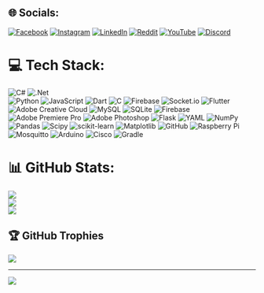 
## 🌐 Socials:
[![Facebook](https://img.shields.io/badge/Facebook-%231877F2.svg?logo=Facebook&logoColor=white)](https://www.facebook.com/profile.php?id=100014697270755) [![Instagram](https://img.shields.io/badge/Instagram-%23E4405F.svg?logo=Instagram&logoColor=white)](https://instagram.com/5cf3cdf8aa9db2cb519eb28034d9e) [![LinkedIn](https://img.shields.io/badge/LinkedIn-%230077B5.svg?logo=linkedin&logoColor=white)](https://www.linkedin.com/in/ongzacharywastaken/) [![Reddit](https://img.shields.io/badge/Reddit-%23FF4500.svg?logo=Reddit&logoColor=white)](https://reddit.com/user/Zwasnotfround) [![YouTube](https://img.shields.io/badge/YouTube-%23FF0000.svg?logo=YouTube&logoColor=white)](https://www.youtube.com/@zachary4208) [![Discord](https://img.shields.io/badge/Discord-%237289DA.svg?logo=discord&logoColor=white)](https://discord.gg/77mzHmDb)  

# 💻 Tech Stack:
![C#](https://img.shields.io/badge/c%23-%23239120.svg?style=flat-square&logo=csharp&logoColor=white)
![.Net](https://img.shields.io/badge/.NET-5C2D91?style=flat-square&logo=.net&logoColor=white)  
![Python](https://img.shields.io/badge/python-3670A0?style=flat-square&logo=python&logoColor=ffdd54) 
![JavaScript](https://img.shields.io/badge/javascript-%23323330.svg?style=flat-square&logo=javascript&logoColor=%23F7DF1E) 
![Dart](https://img.shields.io/badge/dart-%230175C2.svg?style=flat-square&logo=dart&logoColor=white) 
![C](https://img.shields.io/badge/c-%2300599C.svg?style=flat-square&logo=c&logoColor=white) 
![Firebase](https://img.shields.io/badge/firebase-%23039BE5.svg?style=flat-square&logo=firebase) 
![Socket.io](https://img.shields.io/badge/Socket.io-black?style=flat-square&logo=socket.io&badgeColor=010101) 
![Flutter](https://img.shields.io/badge/Flutter-%2302569B.svg?style=flat-square&logo=Flutter&logoColor=white) 
![Adobe Creative Cloud](https://img.shields.io/badge/Adobe%20Creative%20Cloud-DA1F26.svg?style=flat-square&logo=Adobe%20Creative%20Cloud&logoColor=white) 
![MySQL](https://img.shields.io/badge/mysql-4479A1.svg?style=flat-square&logo=mysql&logoColor=white)
![SQLite](https://img.shields.io/badge/sqlite-%2307405e.svg?style=flat-square&logo=sqlite&logoColor=white)
![Firebase](https://img.shields.io/badge/firebase-a08021?style=flat-square&logo=firebase&logoColor=ffcd34) 
![Adobe Premiere Pro](https://img.shields.io/badge/Adobe%20Premiere%20Pro-9999FF.svg?style=flat-square&logo=Adobe%20Premiere%20Pro&logoColor=white) 
![Adobe Photoshop](https://img.shields.io/badge/adobe%20photoshop-%2331A8FF.svg?style=flat-square&logo=adobe%20photoshop&logoColor=white) 
![Flask](https://img.shields.io/badge/flask-%23000.svg?style=flat-square&logo=flask&logoColor=white) 
![YAML](https://img.shields.io/badge/yaml-%23ffffff.svg?style=flat-square&logo=yaml&logoColor=151515) 
![NumPy](https://img.shields.io/badge/numpy-%23013243.svg?style=flat-square&logo=numpy&logoColor=white) 
![Pandas](https://img.shields.io/badge/pandas-%23150458.svg?style=flat-square&logo=pandas&logoColor=white) 
![Scipy](https://img.shields.io/badge/SciPy-%230C55A5.svg?style=flat-square&logo=scipy&logoColor=%white) 
![scikit-learn](https://img.shields.io/badge/scikit--learn-%23F7931E.svg?style=flat-square&logo=scikit-learn&logoColor=white) 
![Matplotlib](https://img.shields.io/badge/Matplotlib-%23ffffff.svg?style=flat-square&logo=Matplotlib&logoColor=black) 
![GitHub](https://img.shields.io/badge/github-%23121011.svg?style=flat-square&logo=github&logoColor=white) 
![Raspberry Pi](https://img.shields.io/badge/-RaspberryPi-C51A4A?style=flat-square&logo=Raspberry-Pi) 
![Mosquitto](https://img.shields.io/badge/mosquitto-%233C5280.svg?style=flat-square&logo=eclipsemosquitto&logoColor=white) 
![Arduino](https://img.shields.io/badge/-Arduino-00979D?style=flat-square&logo=Arduino&logoColor=white) 
![Cisco](https://img.shields.io/badge/cisco-%23049fd9.svg?style=flat-square&logo=cisco&logoColor=black) 
![Gradle](https://img.shields.io/badge/Gradle-02303A.svg?style=flat-square&logo=Gradle&logoColor=white)
# 📊 GitHub Stats:
![](https://github-readme-stats.vercel.app/api?username=zacw-243L&theme=dark&hide_border=false&include_all_commits=false&count_private=false)<br/>
![](https://github-readme-streak-stats.herokuapp.com/?user=zacw-243L&theme=dark&hide_border=false)<br/>
![](https://github-readme-stats.vercel.app/api/top-langs/?username=zacw-243L&theme=dark&hide_border=false&include_all_commits=false&count_private=false&layout=compact)

## 🏆 GitHub Trophies
![](https://github-profile-trophy.vercel.app/?username=zacw-243L&theme=radical&no-frame=false&no-bg=true&margin-w=4)

---
[![](https://visitcount.itsvg.in/api?id=zacw-243L&icon=0&color=4)](https://visitcount.itsvg.in)


